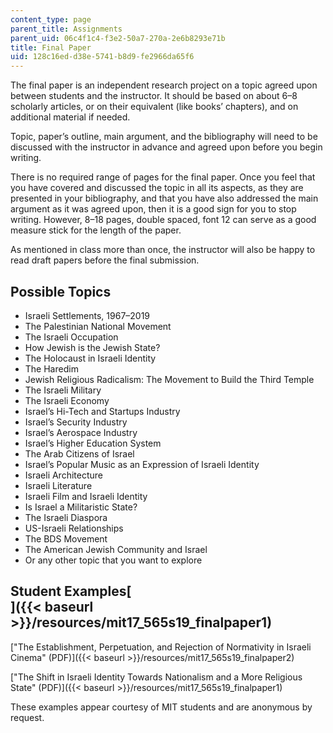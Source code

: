 ```yaml
---
content_type: page
parent_title: Assignments
parent_uid: 06c4f1c4-f3e2-50a7-270a-2e6b8293e71b
title: Final Paper
uid: 128c16ed-d38e-5741-b8d9-fe2966da65f6
---
```


The final paper is an independent research project on a topic agreed upon between students and the instructor. It should be based on about 6–8 scholarly articles, or on their equivalent (like books’ chapters), and on additional material if needed.

Topic, paper’s outline, main argument, and the bibliography will need to be discussed with the instructor in advance and agreed upon before you begin writing. 

There is no required range of pages for the final paper. Once you feel that you have covered and discussed the topic in all its aspects, as they are presented in your bibliography, and that you have also addressed the main argument as it was agreed upon, then it is a good sign for you to stop writing. However, 8–18 pages, double spaced, font 12 can serve as a good measure stick for the length of the paper.

As mentioned in class more than once, the instructor will also be happy to read draft papers before the final submission.

Possible Topics
---------------

*   Israeli Settlements, 1967–2019
*   The Palestinian National Movement
*   The Israeli Occupation
*   How Jewish is the Jewish State?
*   The Holocaust in Israeli Identity
*   The Haredim
*   Jewish Religious Radicalism: The Movement to Build the Third Temple
*   The Israeli Military
*   The Israeli Economy
*   Israel’s Hi-Tech and Startups Industry
*   Israel’s Security Industry
*   Israel’s Aerospace Industry
*   Israel’s Higher Education System
*   The Arab Citizens of Israel
*   Israel’s Popular Music as an Expression of Israeli Identity
*   Israeli Architecture
*   Israeli Literature
*   Israeli Film and Israeli Identity
*   Is Israel a Militaristic State?
*   The Israeli Diaspora
*   US-Israeli Relationships
*   The BDS Movement
*   The American Jewish Community and Israel
*   Or any other topic that you want to explore

Student Examples[  
]({{< baseurl >}}/resources/mit17_565s19_finalpaper1)
-------------------------------------------------------------------------

["The Establishment, Perpetuation, and Rejection of Normativity in Israeli Cinema" (PDF)]({{< baseurl >}}/resources/mit17_565s19_finalpaper2)

["The Shift in Israeli Identity Towards Nationalism and a More Religious State" (PDF)]({{< baseurl >}}/resources/mit17_565s19_finalpaper1)

These examples appear courtesy of MIT students and are anonymous by request.